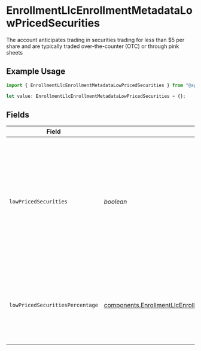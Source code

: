 # EnrollmentLlcEnrollmentMetadataLowPricedSecurities

The account anticipates trading in securities trading for less than $5 per share and are typically traded over-the-counter (OTC) or through pink sheets

## Example Usage

```typescript
import { EnrollmentLlcEnrollmentMetadataLowPricedSecurities } from "@apexfintechsolutions/ascend-sdk/models/components";

let value: EnrollmentLlcEnrollmentMetadataLowPricedSecurities = {};
```

## Fields

| Field                                                                                                                                                              | Type                                                                                                                                                               | Required                                                                                                                                                           | Description                                                                                                                                                        | Example                                                                                                                                                            |
| ------------------------------------------------------------------------------------------------------------------------------------------------------------------ | ------------------------------------------------------------------------------------------------------------------------------------------------------------------ | ------------------------------------------------------------------------------------------------------------------------------------------------------------------ | ------------------------------------------------------------------------------------------------------------------------------------------------------------------ | ------------------------------------------------------------------------------------------------------------------------------------------------------------------ |
| `lowPricedSecurities`                                                                                                                                              | *boolean*                                                                                                                                                          | :heavy_minus_sign:                                                                                                                                                 | The account anticipates trading in securities trading for less than $5 per share and are typically traded over-the-counter (OTC) or through pink sheets            | true                                                                                                                                                               |
| `lowPricedSecuritiesPercentage`                                                                                                                                    | [components.EnrollmentLlcEnrollmentMetadataLowPricedSecuritiesPercentage](../../models/components/enrollmentllcenrollmentmetadatalowpricedsecuritiespercentage.md) | :heavy_minus_sign:                                                                                                                                                 | The percentage, by volume, of the account's trades which will involve low priced securities                                                                        | 90.2                                                                                                                                                               |